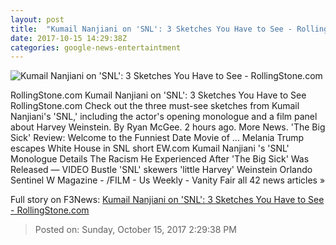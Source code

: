 ```yaml
---
layout: post
title:  "Kumail Nanjiani on 'SNL': 3 Sketches You Have to See - RollingStone.com"
date: 2017-10-15 14:29:38Z
categories: google-news-entertaintment
---
```


![Kumail Nanjiani on 'SNL': 3 Sketches You Have to See - RollingStone.com](http://img.wennermedia.com/social/gettyimages-861462996-4ab4bff4-8acd-4b1a-8ead-49ea3bade4da.jpg)

RollingStone.com Kumail Nanjiani on 'SNL': 3 Sketches You Have to See RollingStone.com Check out the three must-see sketches from Kumail Nanjiani's 'SNL,' including the actor's opening monologue and a film panel about Harvey Weinstein. By Ryan McGee. 2 hours ago. More News. 'The Big Sick' Review: Welcome to the Funniest Date Movie of ... Melania Trump escapes White House in SNL short EW.com Kumail Nanjiani 's 'SNL' Monologue Details The Racism He Experienced After 'The Big Sick' Was Released — VIDEO Bustle 'SNL' skewers 'little Harvey' Weinstein Orlando Sentinel W Magazine - /FILM - Us Weekly - Vanity Fair all 42 news articles »


Full story on F3News: [Kumail Nanjiani on 'SNL': 3 Sketches You Have to See - RollingStone.com](http://www.f3nws.com/n/KCBrQD)

> Posted on: Sunday, October 15, 2017 2:29:38 PM
